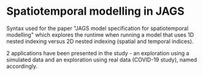 # Spatiotemporal modelling in JAGS

Syntax used for the paper "JAGS model specification for spatiotemporal modelling" which explores the runtime when running a model that uses 1D nested indexing versus 2D nested indexing (spatial and temporal indices).

2 applications have been presented in the study - an exploration using a simulated data and an exploration using real data (COVID-19 study), named accordingly.
